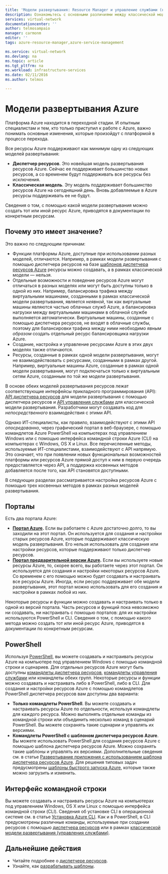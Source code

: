 ```yaml
---
title: 'Модели развертывания: Resource Manager и управление службами (классическая модель) | Microsoft Docs'
description: Ознакомьтесь с основными различиями между классической моделью развертывания и моделью развертывания с помощью диспетчера ресурсов.
services: virtual-network
documentationcenter: ''
author: telmosampaio
manager: carmonm
editor: ''
tags: azure-resource-manager,azure-service-management

ms.service: virtual-network
ms.devlang: na
ms.topic: article
ms.tgt_pltfrm: na
ms.workload: infrastructure-services
ms.date: 02/11/2016
ms.author: telmos

---
```

# Модели развертывания Azure
Платформа Azure находится в переходной стадии. И опытным специалистам и тем, кто только приступил к работе с Azure, важно понимать основные изменения, которые произойдут с платформой в процессе перехода.

Все ресурсы Azure поддерживают как минимум одну из следующих моделей развертывания:

* **Диспетчер ресурсов**. Это новейшая модель развертывания ресурсов Azure. Сейчас ее поддерживает большинство новых ресурсов, а со временем будут поддерживать все ресурсы без исключения.
* **Классическая модель**. Эту модель поддерживает большинство ресурсов Azure на сегодняшний день. Вновь добавляемые в Azure ресурсы поддерживать ее не будут.

Сведения о том, с помощью какой модели развертывания можно создать тот или иной ресурс Azure, приводятся в документации по конкретным ресурсам.

## Почему это имеет значение?
Это важно по следующим причинам:

* Функции платформы Azure, доступные при использовании разных моделей, отличаются. Например, в рамках модели развертывания с помощью диспетчера ресурсов на базе [шаблонов диспетчера ресурсов Azure](resource-group-overview.md#template-deployment) ресурсы можно создавать, а в рамках классической модели — нельзя.
* Отдельные возможности и поведение ресурсов Azure могут отличаться в разных моделях или могут быть доступны только в одной из них. Например, балансировка трафика между виртуальными машинами, созданными в рамках классической модели развертывания, является *неявной*, так как виртуальные машины являются частью облачных служб Azure, а балансировка нагрузки между виртуальными машинами в облачной службе выполняется автоматически. Виртуальные машины, созданные с помощью диспетчера ресурсов, не входят в облачные службы, поэтому для балансировки трафика между ними необходимо *явным образом* создать отдельный ресурс балансировщика нагрузки Azure.
* Создание, настройка и управление ресурсами Azure в этих двух моделях также отличаются.
* Ресурсы, созданные в рамках одной модели развертывания, могут не взаимодействовать с ресурсами, созданными в рамках другой. Например, виртуальные машины Azure, созданные в рамках одной модели развертывания, могут подключаться только к виртуальным сетям Azure, созданным по той же модели развертывания.

В основе обеих моделей развертывания ресурсов лежат соответствующие интерфейсы прикладного программирования (API): [API диспетчера ресурсов](https://msdn.microsoft.com/library/azure/dn948464.aspx) для модели развертывания с помощью диспетчера ресурсов и [API управления службами](https://msdn.microsoft.com/library/azure/ee460799.aspx) для классической модели развертывания. Разработчики могут создавать код для *непосредственного* взаимодействия с этими API.

Однако ИТ-специалисты, как правило, взаимодействуют с этими API *опосредованно*, через графический портал в веб-браузере, с помощью командлетов Azure PowerShell на компьютерах под управлением Windows или с помощью интерфейса командной строки Azure (CLI) на компьютерах с Windows, OS X и Linux. Все перечисленные методы, используемые ИТ-специалистами, взаимодействуют с API напрямую. Это означает, что при появлении новых функциональных возможностей платформы или ресурсов Azure прямой доступ к ним в первую очередь предоставляется через API, а поддержка косвенных методов добавляется после того, как API становятся доступными.

В следующих разделах рассматривается настройка ресурсов Azure с помощью трех косвенных методов в рамках разных моделей развертывания.

## Порталы
Есть два портала Azure:

* **[Портал Azure](https://manage.windowsazure.com).** Если вы работаете с Azure достаточно долго, то вы заходили на этот портал. Он используется для создания и настройки старых ресурсов Azure, которые поддерживают классическую модель развертывания. Его нельзя использовать для создания или настройки ресурсов, которые поддерживают только диспетчер ресурсов.
* **[Портал предварительной версии Azure](https://azure.microsoft.com/overview/preview-portal/).** Если вы используете новые ресурсы Azure, то, скорее всего, вы работаете через этот портал. Он используется для создания и настройки некоторых ресурсов Azure. Со временем с его помощью можно будет создавать и настраивать все ресурсы Azure. Иногда, если ресурс поддерживает обе модели развертывания, этот портал можно использовать для его создания и настройки в рамках любой из них.

Некоторые ресурсы и функции можно создавать и настраивать только в одной из версий портала. Часть ресурсов и функций пока невозможно ни создавать, ни настраивать с помощью порталов: для их настройки используются PowerShell и CLI. Сведения о том, с помощью какого метода можно создать тот или иной ресурс Azure, приводятся в документации по конкретным ресурсам.

## PowerShell
Используя [PowerShell](powershell-install-configure.md), вы можете создавать и настраивать ресурсы Azure на компьютере под управлением Windows с помощью командной строки и сценариев. Для отдельных ресурсов Azure могут быть доступны [командлеты диспетчера ресурсов](https://msdn.microsoft.com/library/azure/mt125356.aspx), [командлеты управления службами](https://msdn.microsoft.com/library/azure/dn708504.aspx) или командлеты обеих групп. Некоторые ресурсы и функции можно создавать и настраивать либо в PowerShell, либо в CLI. Для создания и настройки ресурсов Azure с помощью командлетов PowerShell диспетчера ресурсов вам доступны два варианта:

* **Только командлеты PowerShell**. Вы можете создавать и настраивать ресурсы Azure по отдельности, используя командлеты для каждого ресурса. Можно выполнять отдельные команды из командной строки или объединить несколько команд в сценарий PowerShell. Вы можете сохранять такие сценарии и управлять их версиями.
* **Командлеты PowerShell с шаблоном диспетчера ресурсов Azure**. Вы можете использовать PowerShell для создания ресурсов Azure с помощью шаблона диспетчера ресурсов Azure. Можно сохранять такие шаблоны и управлять их версиями. Дополнительные сведения см. в статье [Развертывание приложения с использованием шаблона диспетчера ресурсов Azure](resource-group-template-deploy.md). Для решения типовых задач предусмотрены [шаблоны быстрого запуска Azure](https://azure.microsoft.com/documentation/templates/), которые также можно загрузить и изменить.

## Интерфейс командной строки
Вы можете создавать и настраивать ресурсы Azure на компьютерах под управлением Windows, OS X или Linux с помощью интерфейса командной строки (CLI). Сведения об установке CLI в операционной системе см. в статье [Установка Azure CLI](xplat-cli-install.md). Как и в PowerShell, в CLI предусмотрены различные команды, используемые при создании ресурсов с помощью [диспетчера ресурсов](xplat-cli-azure-resource-manager.md) или в рамках [классической модели развертывания (управления службами)](virtual-machines/virtual-machines-linux-classic-manage-visual-studio.md).

## Дальнейшие действия
* Читайте подробнее о [диспетчере ресурсов](resource-group-overview.md).
* Узнайте, как [разрабатывать шаблоны](best-practices-resource-manager-design-templates.md).

<!---HONumber=AcomDC_0810_2016-->